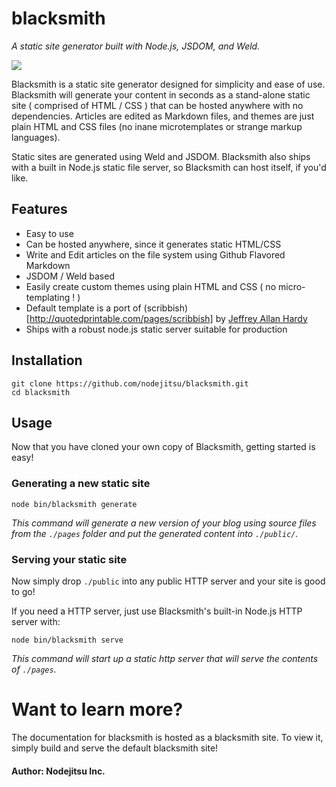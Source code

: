 # blacksmith

*A static site generator built with Node.js, JSDOM, and Weld.*

![](https://github.com/nodejitsu/blacksmith/raw/master/theme/img/screenshot.png)

Blacksmith is a static site generator designed for simplicity and ease of use. Blacksmith will generate your content in seconds as a stand-alone static site ( comprised of HTML / CSS ) that can be hosted anywhere with no dependencies. Articles are edited as Markdown files, and themes are just plain HTML and CSS files (no inane microtemplates or strange markup languages).

Static sites are generated using Weld and JSDOM. Blacksmith also ships with a built in Node.js static file server, so Blacksmith can host itself, if you'd like. 


## Features

 * Easy to use
 * Can be hosted anywhere, since it generates static HTML/CSS
 * Write and Edit articles on the file system using Github Flavored Markdown
 * JSDOM / Weld based
 * Easily create custom themes using plain HTML and CSS ( no micro-templating ! )
 * Default template is a port of (scribbish)[http://quotedprintable.com/pages/scribbish] by [Jeffrey Allan Hardy](http://quotedprintable.com/)
 * Ships with a robust node.js static server suitable for production

## Installation

    git clone https://github.com/nodejitsu/blacksmith.git 
    cd blacksmith
    
## Usage

Now that you have cloned your own copy of Blacksmith, getting started is easy!

### Generating a new static site

    node bin/blacksmith generate

*This command will generate a new version of your blog using source files from the `./pages` folder and put the generated content into `./public/`.*
    
### Serving your static site

Now simply drop `./public` into any public HTTP server and your site is good to go!

If you need a HTTP server, just use Blacksmith's built-in Node.js HTTP server with:

    node bin/blacksmith serve
   
*This command will start up a static http server that will serve the contents of `./pages`.*


# Want to learn more?

The documentation for blacksmith is hosted as a blacksmith site. To view it, simply build and serve the default blacksmith site!

#### Author: Nodejitsu Inc.
